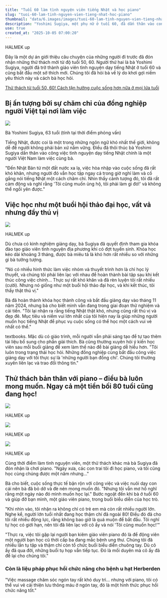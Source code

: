 ```yaml
---
title: "Tuổi 60 làm tình nguyện viên tiếng Nhật và học piano"
slug: "tuoi-60-lam-tinh-nguyen-vien-tieng-nhat-hoc-piano"
thumbnail: "data/6.images/images/tuoi-60-lam-tinh-nguyen-vien-tieng-nhat-hoc-piano.webp"
description: "Yoshimi Sugiya, một phụ nữ ở tuổi 60, đã dấn thân vào con đường làm tình nguyện viên dạy tiếng Nhật sau khi bị ấn tượng bởi sự chăm chỉ của một đồng nghiệp người Việt. Bà cũng bắt đầu học piano, chứng minh rằng không bao giờ là quá muộn để theo đuổi đam mê."
use: true
created_at: "2025-10-05 07:00:20"
---
```


HALMEK up

Đây là một dự án giới thiệu câu chuyện của những người đi trước đã đón nhận những thử thách mới từ độ tuổi 50, 60. Người thứ hai là bà Yoshimi Sugiya, người đã trở thành giáo viên tình nguyện dạy tiếng Nhật ở tuổi 60 và cũng bắt đầu một sở thích mới. Chúng tôi đã hỏi bà về lý do khơi gợi niềm yêu thích này và cách bà học hỏi.

[Thử thách từ tuổi 50, 60! Cách tận hưởng cuộc sống hơn nữa ở mọi lứa tuổi](https://halmek.co.jp/favorite/c/hobby/15082)

## Bị ấn tượng bởi sự chăm chỉ của đồng nghiệp người Việt tại nơi làm việc

![](/images/20251004-00000003-halmek-001-1-view.webp)

Bà Yoshimi Sugiya, 63 tuổi (tính tại thời điểm phỏng vấn)

Tiếng Nhật, được coi là một trong những ngôn ngữ khó nhất thế giới, không dễ để người không phải bản xứ nắm vững. Điều đã thôi thúc bà Yoshimi Sugiya dấn thân vào công việc tình nguyện dạy tiếng Nhật chính là một người Việt Nam làm việc cùng bà.

"Đến Nhật Bản từ một đất nước xa lạ, việc hòa nhập vào cuộc sống đã rất khó khăn, nhưng người đó vẫn học tập ngay cả trong giờ nghỉ làm và cố gắng nói tiếng Nhật một cách chăm chỉ. Nhìn thấy cảnh tượng đó, tôi đã rất cảm động và nghĩ rằng 'Tôi cũng muốn ủng hộ, tôi phải làm gì đó!' và không thể ngồi yên được."

## Việc học như một buổi hội thảo đại học, vất vả nhưng đầy thú vị

![](/images/20251004-00000003-halmek-002-1-view.webp)

HALMEK up

Dù chưa có kinh nghiệm giảng dạy, bà Sugiya đã quyết định tham gia khóa đào tạo giáo viên tình nguyện địa phương khi có đợt tuyển sinh. Khóa học kéo dài khoảng 3 tháng, được bà miêu tả là khó hơn rất nhiều so với những gì bà tưởng tượng.

"Nó có nhiều hình thức làm việc nhóm và thuyết trình hơn là chỉ học lý thuyết, và chúng tôi phải liên lạc với nhau để hoàn thành bài tập sau khi kết thúc công việc chính... Thực sự rất khó khăn và đã rèn luyện tôi rất nhiều (cười). Nhưng nó giống như một buổi hội thảo đại học, và khi kết thúc, tôi thấy thật thú vị."

Bà đã hoàn thành khóa học thành công và bắt đầu giảng dạy vào tháng 11 năm 2024, nhưng bà cho biết mình vẫn đang trong giai đoạn thử nghiệm và cải tiến. "Tôi lại nhận ra rằng tiếng Nhật thật khó, nhưng cũng rất thú vị và đẹp đẽ. Mục tiêu và niềm vui lớn nhất của tôi hiện nay là giúp những người muốn học tiếng Nhật để phục vụ cuộc sống có thể học một cách vui vẻ nhất có thể."

 textbooks.
Mặc dù có giáo trình, mỗi người vẫn phải sáng tạo để tự tạo thêm tài liệu bổ sung cho phần giải thích. Bà cũng thường xuyên hỏi ý kiến học viên sau mỗi buổi giảng để xem làm thế nào để bài giảng dễ hiểu hơn. "Tôi luôn trong trạng thái học hỏi. Những đồng nghiệp cùng bắt đầu công việc giảng dạy với tôi thực sự là 'những người bạn đồng chí'. Chúng tôi thường xuyên liên lạc và trao đổi thông tin."

## Thử thách bản thân với piano – điều bà luôn mong muốn. Ngay cả một tiền bối 80 tuổi cũng đang học!

![](/images/20251004-00000003-halmek-003-1-view.webp)

HALMEK up

![](/images/20251004-00000003-halmek-004-1-view.webp)

HALMEK up

![](/images/20251004-00000003-halmek-005-1-view.webp)

HALMEK up

Cùng thời điểm làm tình nguyện viên, một thử thách khác mà bà Sugiya đã đón nhận là chơi piano. "Ngày xưa, các con trai tôi đi học piano, và tôi cũng học cùng chúng được một năm nhưng..."

Bà cho biết, cuộc sống thực tế bận rộn với công việc và việc nuôi dạy con cái nên bà đã bỏ dở và đè nén mong muốn đó. "Nhưng tôi vẫn mơ hồ nghĩ rằng một ngày nào đó mình muốn học lại." Bước ngoặt đến khi bà ở tuổi 60 và giúp đỡ bạn mình, một giáo viên piano, trong buổi biểu diễn của học trò.

"Khi nhìn vào, tôi nhận ra không chỉ có trẻ em mà còn rất nhiều người lớn. Nghe kể, người lớn tuổi nhất đang học thậm chí đã ngoài 80! Điều đó đã cho tôi rất nhiều động lực, rằng không bao giờ là quá muộn để bắt đầu. Tôi nghĩ tự học có giới hạn, nên tôi đã liên lạc với cô ấy và nói 'Tôi cũng muốn học!'"

"Thực ra, việc tôi gặp lại người bạn kiêm giáo viên piano đó là để động viên một người bạn học cũ thời cấp ba đang mắc bệnh ung thư. Chúng tôi đã nhiều lần tụ tập và thậm chí còn tổ chức buổi biểu diễn chuông tay. Dù cô ấy đã qua đời, những buổi tụ họp vẫn tiếp tục. Đó là mối duyên mà cô ấy đã để lại cho chúng tôi."

### Còn là liệu pháp phục hồi chức năng cho bệnh u hạt Herberden

"Việc massage chăm sóc ngón tay rất khó duy trì... nhưng với piano, tôi có thể vui vẻ cải thiện lưu thông máu ở ngón tay, đó là một hình thức phục hồi chức năng tốt."
